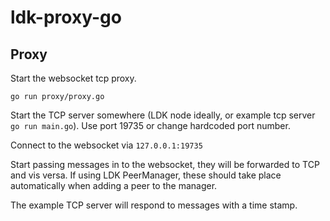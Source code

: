 # ldk-proxy-go

## Proxy

Start the websocket tcp proxy.

```
go run proxy/proxy.go
```

Start the TCP server somewhere (LDK node ideally, or example tcp server `go run main.go`). Use port 19735 or change hardcoded port number.

Connect to the websocket via `127.0.0.1:19735`

Start passing messages in to the websocket, they will be forwarded to TCP and vis versa. If using LDK PeerManager, these should take place automatically when adding a peer to the manager.

The example TCP server will respond to messages with a time stamp.
